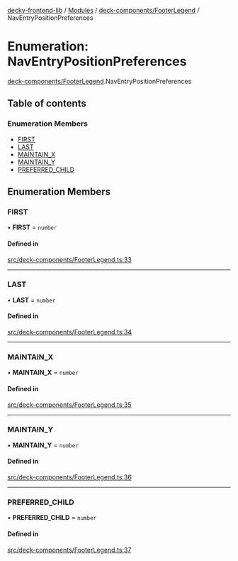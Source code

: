 [decky-frontend-lib](../README.md) / [Modules](../modules.md) / [deck-components/FooterLegend](../modules/deck_components_FooterLegend.md) / NavEntryPositionPreferences

# Enumeration: NavEntryPositionPreferences

[deck-components/FooterLegend](../modules/deck_components_FooterLegend.md).NavEntryPositionPreferences

## Table of contents

### Enumeration Members

- [FIRST](deck_components_FooterLegend.NavEntryPositionPreferences.md#first)
- [LAST](deck_components_FooterLegend.NavEntryPositionPreferences.md#last)
- [MAINTAIN\_X](deck_components_FooterLegend.NavEntryPositionPreferences.md#maintain_x)
- [MAINTAIN\_Y](deck_components_FooterLegend.NavEntryPositionPreferences.md#maintain_y)
- [PREFERRED\_CHILD](deck_components_FooterLegend.NavEntryPositionPreferences.md#preferred_child)

## Enumeration Members

### FIRST

• **FIRST** = `number`

#### Defined in

[src/deck-components/FooterLegend.ts:33](https://github.com/SteamDeckHomebrew/decky-frontend-lib/blob/678ba21/src/deck-components/FooterLegend.ts#L33)

___

### LAST

• **LAST** = `number`

#### Defined in

[src/deck-components/FooterLegend.ts:34](https://github.com/SteamDeckHomebrew/decky-frontend-lib/blob/678ba21/src/deck-components/FooterLegend.ts#L34)

___

### MAINTAIN\_X

• **MAINTAIN\_X** = `number`

#### Defined in

[src/deck-components/FooterLegend.ts:35](https://github.com/SteamDeckHomebrew/decky-frontend-lib/blob/678ba21/src/deck-components/FooterLegend.ts#L35)

___

### MAINTAIN\_Y

• **MAINTAIN\_Y** = `number`

#### Defined in

[src/deck-components/FooterLegend.ts:36](https://github.com/SteamDeckHomebrew/decky-frontend-lib/blob/678ba21/src/deck-components/FooterLegend.ts#L36)

___

### PREFERRED\_CHILD

• **PREFERRED\_CHILD** = `number`

#### Defined in

[src/deck-components/FooterLegend.ts:37](https://github.com/SteamDeckHomebrew/decky-frontend-lib/blob/678ba21/src/deck-components/FooterLegend.ts#L37)
